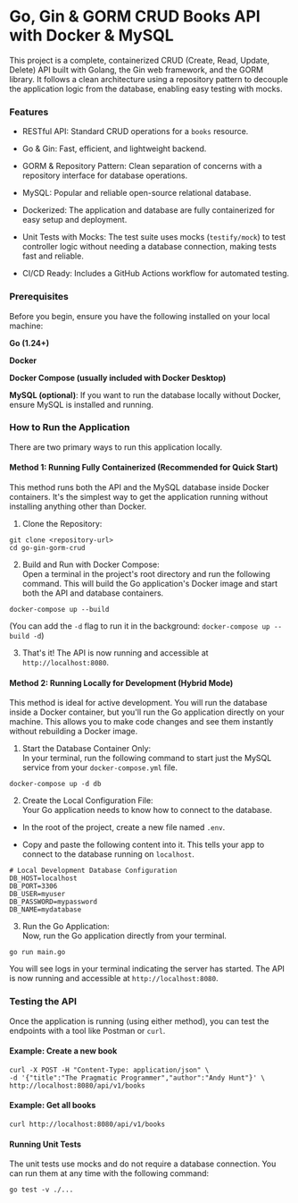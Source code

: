 # Go, Gin & GORM CRUD Books API with Docker & MySQL

This project is a complete, containerized CRUD (Create, Read, Update, Delete) API built with Golang, the Gin web framework, and the GORM library. It follows a clean architecture using a repository pattern to decouple the application logic from the database, enabling easy testing with mocks.

### Features

* RESTful API: Standard CRUD operations for a `books` resource.

* Go & Gin: Fast, efficient, and lightweight backend.

* GORM & Repository Pattern: Clean separation of concerns with a repository interface for database operations.

* MySQL: Popular and reliable open-source relational database.

* Dockerized: The application and database are fully containerized for easy setup and deployment.

* Unit Tests with Mocks: The test suite uses mocks (`testify/mock`) to test controller logic without needing a database connection, making tests fast and reliable.

* CI/CD Ready: Includes a GitHub Actions workflow for automated testing.

### Prerequisites

Before you begin, ensure you have the following installed on your local machine:

**Go (1.24+)**

**Docker**

**Docker Compose (usually included with Docker Desktop)**

**MySQL (optional)**: If you want to run the database locally without Docker, ensure MySQL is installed and running.

### How to Run the Application

There are two primary ways to run this application locally.

#### Method 1: Running Fully Containerized (Recommended for Quick Start)

This method runs both the API and the MySQL database inside Docker containers. It's the simplest way to get the application running without installing anything other than Docker.

1. Clone the Repository:

```
git clone <repository-url>
cd go-gin-gorm-crud
```

2. Build and Run with Docker Compose:<br/>
Open a terminal in the project's root directory and run the following command. This will build the Go application's Docker image and start both the API and database containers.

```
docker-compose up --build
```

(You can add the ```-d``` flag to run it in the background: ```docker-compose up --build -d```)

3. That's it! The API is now running and accessible at ```http://localhost:8080```.

#### Method 2: Running Locally for Development (Hybrid Mode)

This method is ideal for active development. You will run the database inside a Docker container, but you'll run the Go application directly on your machine. This allows you to make code changes and see them instantly without rebuilding a Docker image.

1. Start the Database Container Only:<br/>
In your terminal, run the following command to start just the MySQL service from your `docker-compose.yml` file.

```
docker-compose up -d db
```

2. Create the Local Configuration File:<br/>
Your Go application needs to know how to connect to the database.

* In the root of the project, create a new file named ```.env```.

* Copy and paste the following content into it. This tells your app to connect to the database running on ```localhost```.

```
# Local Development Database Configuration
DB_HOST=localhost
DB_PORT=3306
DB_USER=myuser
DB_PASSWORD=mypassword
DB_NAME=mydatabase
```

3. Run the Go Application:<br/>
Now, run the Go application directly from your terminal.

```
go run main.go
```

You will see logs in your terminal indicating the server has started. The API is now running and accessible at `http://localhost:8080`.

### Testing the API

Once the application is running (using either method), you can test the endpoints with a tool like Postman or `curl`.

#### Example: Create a new book
```
curl -X POST -H "Content-Type: application/json" \
-d '{"title":"The Pragmatic Programmer","author":"Andy Hunt"}' \
http://localhost:8080/api/v1/books
```
#### Example: Get all books

```
curl http://localhost:8080/api/v1/books
```

#### Running Unit Tests

The unit tests use mocks and do not require a database connection. You can run them at any time with the following command:

```
go test -v ./...
```
